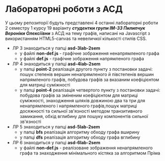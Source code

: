 # Лабораторні роботи з АСД 
У цьому репозиторії будуть представлені 4 останні лабораторні роботи 2 семестру 1 курсу 19 варіанту
***студентки групи ІМ-33 Пилипчук Вероніки Олексіївни*** 
з АСД на тему графів, написані на Javascript з використанням HTML5-canvas та невеличкої кількості стилів CSS.


- ЛР 3 знаходиться у папці **asd-3lab-2sem**
  - у файлі **non-def.js** - графічне зображення ненапрямленого графа
  - у файлі **def.js** - графічне зображення напрямленого графа
- ЛР 4 знаходиться у папці **asd-4lab-2sem**
  - у папці **point-2** реалізація другого пункту з постановки задачі: пошук степенів вершин ненапрямленого й півстепенів вершин напрямленого графів, побудова графів за вказаним коефіцієнтом для матриці суміжності
  - у папці **point-4** реалізація четвертого пункту з постановки задачі: побудова графів за зміненим коефіцієнтом для матриці суміжності, знаходження шляхів довжиною два та три для ненапрямленого і напрямленого графів,пошук матриці досяжності та сильної зв'язності методом транзитивного замикання, обхід вглибину для пошуку компонентів сильної зв'язності
- ЛР 5 знаходиться у папці **asd-5lab-2sem**
  - у папці **bfs** реалізація алгоритму обходу графа вширину
  - у папці **dfs** реалізація алгоритму обходу графа вглибину
- ЛР 6 знаходиться у папці **asd-6lab-2sem**
  - у файлі **non-def.js** - реалізоване зображення ненапрямленого графа та знаходження мінімального кістяка за алгоритмом Пріма
  
